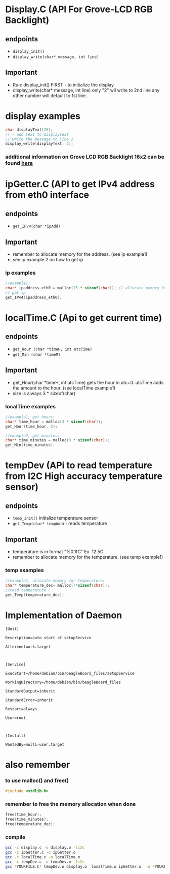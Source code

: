 
# Display.C (API For Grove-LCD RGB Backlight)

## endpoints
- `display_init()`
- `display_write(char* message, int line)`
  
## Important

- Run: display_init() FIRST - to initialize the display
- display_write(char* message, int line) only "2" wil write to 2nd line any other number will default to 1st line. 

# display examples
```C
char displayText[20];
// - add text to displayText
// write the message to line 2
display_write(displayText, 2); 
```
### additional information on Grove LCD RGB Backlight 16x2 can be found [here](https://mars.merhot.dk/w/index.php/Grove_LCD_RGB_Backlight_16x2)


# ipGetter.C (API to get IPv4 address from eth0 interface

## endpoints
- `get_IPv4(char *ipAdd)`

## Important
- remember to allocate memory for the address. (see ip example1)
- see ip example 2 on how to get ip

### ip examples
```C
//example1:
char* ipaddress_eth0 = malloc(15 * sizeof(char)); // allocate memory for ip address
// get ip
get_IPv4(ipaddress_eth0);
```

# localTime.C (Api to get current time)

## endpoints
- `get_Hour (char *timeH, int utcTime)`
- `get_Min (char *timeM)`

## Important
- get_Hour(char *timeH, int utcTime) gets the hour in utc+0. utcTime adds the amount to the hour. (see localTime example1)
- size is always 3 * sizeof(char)

### localTime examples
```c
//example1, get hours:
char* time_hour = malloc(3 * sizeof(char));
get_Hour(time_hour, 2);
```
```c
//example2, get minutes:
char* time_minutes = malloc(3 * sizeof(char));
get_Min(time_minutes);
```

# tempDev (APi to read temperature from I2C High accuracy temperature sensor)

## endpoints
- `temp_init()` initialize temperature sensor
- `get_Temp(char* tempAddr)` reads temperature

## Important
- temperature is in format "%0.1fC" Ex. 12.5C
- remember to allocate memory for the temperature. (see temp example1)

### temp examples
```c
//example1, allocate memory for temperature:
char* temperature_dec= malloc(7*sizeof(char));
//read temperature
get_Temp(temperature_dec);
```


# Implementation of Daemon
```
[Unit] 

Description=auto start of setupService 

After=network.target 

  

[Service] 

ExecStart=/home/debian/bin/beagleBoard_files/setupService 

WorkingDirectory=/home/debian/bin/beagleBoard_files 

StandardOutput=inherit 

StandardError=inherit 

Restart=always 

User=root 

  

[Install] 

WantedBy=multi-user.target 
```

# also remember
### to use malloc() and free()
```c
#include <stdlib.h>
```
### remember to free the memory allocation when done
```c
free(time_hour);
free(time_minutes);
free(temperature_dec);
```

### compile
```bash
gcc -c display.c -o display.o -li2c
gcc -c ipGetter.c -o ipGetter.o
gcc -c localTime.c -o localTime.o
gcc -c tempDev.c -o tempDev.o -li2c
gcc *YOURFILE.C* tempDev.o display.o  localTime.o ipGetter.o  -o *YOURFILE* -li2c -pthread
```

